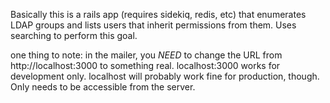 Basically this is a rails app (requires sidekiq, redis, etc) that enumerates LDAP groups and lists users that inherit permissions from them. Uses searching to perform this goal.

one thing to note: in the mailer, you _NEED_ to change the URL from http://localhost:3000 to something real. localhost:3000 works for development only. localhost will probably work fine for production, though. Only needs to be accessible from the server.

